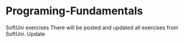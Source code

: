# Programing-Fundamentals
SoftUni exercises
There will be posted and updated all exercises from SoftUni.
Update

